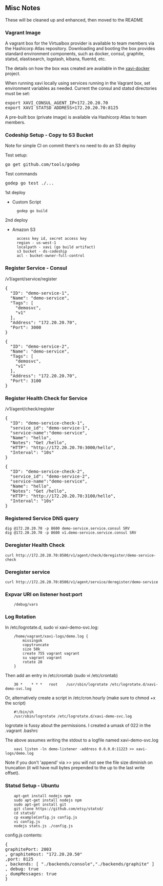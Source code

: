 ## Misc Notes 

These will be cleaned up and enhanced, then moved to the README

### Vagrant Image

A vagrant box for the Virtualbox provider is available to team members via the Hashicorp Atlas
repository. Downloading and booting the box provides standard environment components, such as
docker, consul, graphite, statsd, elastisearch, logstash, kibana, fluentd, etc.

The details on how the box was created are available in the [xavi-docker](https://github.com/xtracdev/xavi-docker)
project.

When running xavi locally using services running in the Vagrant box, set environment variables
as needed. Current the consul and statsd directories must be set:

<pre>
export XAVI_CONSUL_AGENT_IP=172.20.20.70
export XAVI_STATSD_ADDRESS=172.20.20.70:8125
</pre>

A pre-built box (private image) is available via Hashicorp Atlas to team members.

### Codeship Setup - Copy to S3 Bucket

Note for simple CI on commit there's no need to do an S3 deploy

Test setup:

<pre>
go get github.com/tools/godep
</pre>

Test commands

<pre>
godep go test ./...
</pre>

1st deploy
* Custom Script

		godep go build

2nd deploy
* Amazon S3

		access key id, secret access key
		region - us-west-1
		localpath - xavi (go build artifact)
		s3 bucket - ds-codeship
		acl - bucket-owner-full-control


### Register Service - Consul

/v1/agent/service/register
<pre>
{
  "ID": "demo-service-1",
  "Name": "demo-service",
  "Tags": [
    "demosvc",
    "v1"
  ],
  "Address": "172.20.20.70",
  "Port": 3000
}
</pre>

<pre>
{
  "ID": "demo-service-2",
  "Name": "demo-service",
  "Tags": [
    "demosvc",
    "v1"
  ],
  "Address": "172.20.20.70",
  "Port": 3100
}
</pre>




### Register Health Check for Service

/v1/agent/check/register
<pre>
{
  "ID": "demo-service-check-1",
  "service_id": "demo-service-1",
  "service-name":"demo-service",
  "Name": "hello",
  "Notes": "Get /hello",
  "HTTP": "http://172.20.20.70:3000/hello",
  "Interval": "10s"
}
</pre>

<pre>
{
  "ID": "demo-service-check-2",
  "service_id": "demo-service-2",
  "service-name":"demo-service",
  "Name": "hello",
  "Notes": "Get /hello",
  "HTTP": "http://172.20.20.70:3100/hello",
  "Interval": "10s"
}
</pre>

### Registered Service DNS query

    dig @172.20.20.70 -p 8600 demo-service.service.consul SRV
    dig @172.20.20.70 -p 8600 v1.demo-service.service.consul SRV

### Deregister Health Check

	curl http://172.20.20.70:8500/v1/agent/check/deregister/demo-service-check

### Deregister service

	curl http://172.20.20.70:8500/v1/agent/service/deregister/demo-service




### Expvar URI on listener host:port

		/debug/vars

### Log Rotation

In /etc/logrotate.d, sudo vi xavi-demo-svc.log:

		/home/vagrant/xavi-logs/demo.log {
			missingok
			copytruncate
			size 50k
			create 755 vagrant vagrant
			su vagrant vagrant
			rotate 20
		}

Then add an entry in /etc/crontab (sudo vi /etc/crontab)

		30 *	* * * 	root	/usr/sbin/logrotate /etc/logrotate.d/xavi-demo-svc.log

Or, alternatively create a script in /etc/cron.hourly (make sure to chmod +x the script)

		#!/bin/sh
		/usr/sbin/logrotate /etc/logrotate.d/xavi-demo-svc.log

logrotate is fussy about the permissions. I created a umask of 022 in the .vagrant .bashrc


The above assumes writing the stdout to a logfile named xavi-demo-svc.log

		xavi listen -ln demo-listener -address 0.0.0.0:11223 >> xavi-logs/demo.log

Note if you don't 'append' via >> you will not see the file size diminish
on truncation (it will have null bytes prepended to the up to the last write offset).

### Statsd Setup - Ubuntu

		apt-get install nodejs npm  
		sudo apt-get install nodejs npm  
		sudo apt-get install git
		git clone https://github.com/etsy/statsd/
		cd statsd/
		cp exampleConfig.js config.js
		vi config.js
		nodejs stats.js ./config.js

config.js contents:

<pre>
{
graphitePort: 2003
, graphiteHost: "172.20.20.50"
,port: 8125
, backends: [ "./backends/console","./backends/graphite" ]
, debug: true
, dumpMessages: true
}
</pre>



